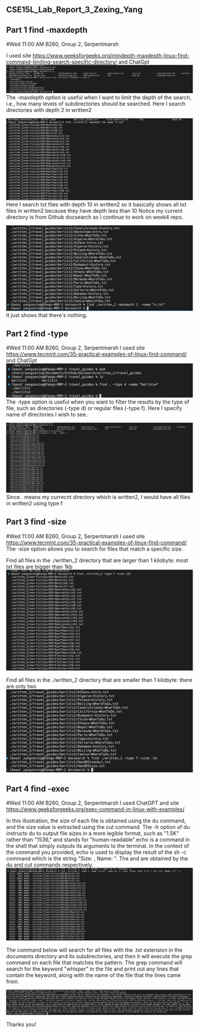 ## CSE15L_Lab_Report_3_Zexing_Yang
## Part 1 find -maxdepth
#Wed 11:00 AM B260, Group 2, Serpentmarsh

I used site https://www.geeksforgeeks.org/mindepth-maxdepth-linux-find-command-limiting-search-specific-directory/ and ChatGpt
![Image](report3-1.png)
The -maxdepth option is useful when I want to limit the depth of the search, i.e., 
how many levels of subdirectories should be searched. Here I search directories with depth 2 in written2

![Image](report3-2.png)
Here I search txt files with depth 10 in written2 so it basically shows all txt files in written2 because they have depth less than 10
Notice my current directory is from Github docsearch as I continue to work on week4 repo.


![Image](report3-3.png)
It just shows that there's nothing.





## Part 2 find -type
#Wed 11:00 AM B260, Group 2, Serpentmarsh
I used site https://www.tecmint.com/35-practical-examples-of-linux-find-command/ and ChatGpt
![Image](report3-4.png)
The -type option is useful when you want to filter the results by the type of file, 
such as directories (-type d) or regular files (-type f). Here I specify name of directories I wish to see.


![Image](report3-5.png)
Since . means my currecnt directory which is written2, I would have all files in written2 using type f


## Part 3 find -size
#Wed 11:00 AM B260, Group 2, Serpentmarsh
I used site https://www.tecmint.com/35-practical-examples-of-linux-find-command/
The -size option allows you to search for files that match a specific size.

Find all files in the ./written_2 directory that are larger than 1 kilobyte: most txt files are bigger than 1kb
![Image](report3-6.png)


Find all files in the ./written_2 directory that are smaller than 1 kilobyte: there are only two
![Image](report3-7.png)






## Part 4 find -exec
#Wed 11:00 AM B260, Group 2, Serpentmarsh
I used ChatGPT and site https://www.geeksforgeeks.org/exec-command-in-linux-with-examples/ 


In this illustration, the size of each file is obtained using the du command, and the size value is extracted using the cut command.
The -h option of du instructs du to output file sizes in a more legible format, such as "1.5K" rather than "1536," 
and stands for "human-readable".echo is a command in the shell that simply outputs its arguments to the terminal. 
In the context of the command you provided, echo is used to display the result of the sh -c command which is the string "Size: <size>, Name: <filename>". 
The <size> and <filename> are obtained by the du and cut commands respectively.
![Image](report3-8.png)



  
The command below will search for all files with the .txt extension in the documents directory and its subdirectories, 
and then it will execute the grep command on each file that matches the pattern. 
The grep command will search for the keyword "whisper" in the file and print out any lines that contain the keyword, 
along with the name of the file that the lines came from.

![Image](report3-9.png)

  Thanks you!
